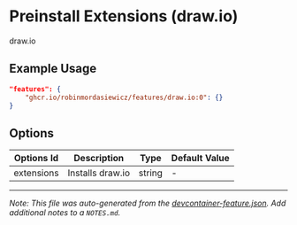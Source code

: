 
# Preinstall Extensions (draw.io)

draw.io

## Example Usage

```json
"features": {
    "ghcr.io/robinmordasiewicz/features/draw.io:0": {}
}
```

## Options

| Options Id | Description | Type | Default Value |
|-----|-----|-----|-----|
| extensions | Installs draw.io | string | - |



---

_Note: This file was auto-generated from the [devcontainer-feature.json](https://github.com/robinmordasiewicz/features/blob/main/src/draw.io/devcontainer-feature.json).  Add additional notes to a `NOTES.md`._
